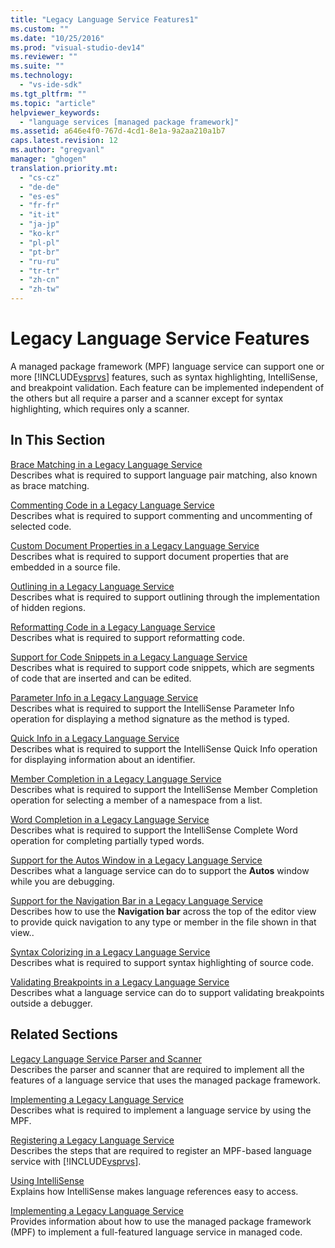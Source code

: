 ```yaml
---
title: "Legacy Language Service Features1"
ms.custom: ""
ms.date: "10/25/2016"
ms.prod: "visual-studio-dev14"
ms.reviewer: ""
ms.suite: ""
ms.technology: 
  - "vs-ide-sdk"
ms.tgt_pltfrm: ""
ms.topic: "article"
helpviewer_keywords: 
  - "language services [managed package framework]"
ms.assetid: a646e4f0-767d-4cd1-8e1a-9a2aa210a1b7
caps.latest.revision: 12
ms.author: "gregvanl"
manager: "ghogen"
translation.priority.mt: 
  - "cs-cz"
  - "de-de"
  - "es-es"
  - "fr-fr"
  - "it-it"
  - "ja-jp"
  - "ko-kr"
  - "pl-pl"
  - "pt-br"
  - "ru-ru"
  - "tr-tr"
  - "zh-cn"
  - "zh-tw"
---
```

# Legacy Language Service Features
A managed package framework (MPF) language service can support one or more [!INCLUDE[vsprvs](../code-quality/includes/vsprvs_md.md)] features, such as syntax highlighting, IntelliSense, and breakpoint validation. Each feature can be implemented independent of the others but all require a parser and a scanner except for syntax highlighting, which requires only a scanner.  
  
## In This Section  
 [Brace Matching in a Legacy Language Service](../extensibility-internals/brace-matching-in-a-legacy-language-service.md)  
 Describes what is required to support language pair matching, also known as brace matching.  
  
 [Commenting Code in a Legacy Language Service](../extensibility-internals/commenting-code-in-a-legacy-language-service.md)  
 Describes what is required to support commenting and uncommenting of selected code.  
  
 [Custom Document Properties in a Legacy Language Service](../extensibility-internals/custom-document-properties-in-a-legacy-language-service.md)  
 Describes what is required to support document properties that are embedded in a source file.  
  
 [Outlining in a Legacy Language Service](../extensibility-internals/outlining-in-a-legacy-language-service.md)  
 Describes what is required to support outlining through the implementation of hidden regions.  
  
 [Reformatting Code in a Legacy Language Service](../extensibility-internals/reformatting-code-in-a-legacy-language-service.md)  
 Describes what is required to support reformatting code.  
  
 [Support for Code Snippets in a Legacy Language Service](../extensibility-internals/support-for-code-snippets-in-a-legacy-language-service.md)  
 Describes what is required to support code snippets, which are segments of code that are inserted and can be edited.  
  
 [Parameter Info in a Legacy Language Service](../extensibility-internals/parameter-info-in-a-legacy-language-service2.md)  
 Describes what is required to support the IntelliSense Parameter Info operation for displaying a method signature as the method is typed.  
  
 [Quick Info in a Legacy Language Service](../extensibility-internals/quick-info-in-a-legacy-language-service.md)  
 Describes what is required to support the IntelliSense Quick Info operation for displaying information about an identifier.  
  
 [Member Completion in a Legacy Language Service](../extensibility-internals/member-completion-in-a-legacy-language-service.md)  
 Describes what is required to support the IntelliSense Member Completion operation for selecting a member of a namespace from a list.  
  
 [Word Completion in a Legacy Language Service](../extensibility-internals/word-completion-in-a-legacy-language-service.md)  
 Describes what is required to support the IntelliSense Complete Word operation for completing partially typed words.  
  
 [Support for the Autos Window in a Legacy Language Service](../extensibility-internals/support-for-the-autos-window-in-a-legacy-language-service.md)  
 Describes what a language service can do to support the **Autos** window while you are debugging.  
  
 [Support for the Navigation Bar in a Legacy Language Service](../extensibility-internals/support-for-the-navigation-bar-in-a-legacy-language-service.md)  
 Describes how to use the **Navigation bar** across the top of the editor view to provide quick navigation to any type or member in the file shown in that view..  
  
 [Syntax Colorizing in a Legacy Language Service](../extensibility-internals/syntax-colorizing-in-a-legacy-language-service.md)  
 Describes what is required to support syntax highlighting of source code.  
  
 [Validating Breakpoints in a Legacy Language Service](../extensibility-internals/validating-breakpoints-in-a-legacy-language-service.md)  
 Describes what a language service can do to support validating breakpoints outside a debugger.  
  
## Related Sections  
 [Legacy Language Service Parser and Scanner](../extensibility-internals/legacy-language-service-parser-and-scanner.md)  
 Describes the parser and scanner that are required to implement all the features of a language service that uses the managed package framework.  
  
 [Implementing a Legacy Language Service](../extensibility-internals/implementing-a-legacy-language-service2.md)  
 Describes what is required to implement a language service by using the MPF.  
  
 [Registering a Legacy Language Service](../extensibility-internals/registering-a-legacy-language-service1.md)  
 Describes the steps that are required to register an MPF-based language service with [!INCLUDE[vsprvs](../code-quality/includes/vsprvs_md.md)].  
  
 [Using IntelliSense](../ide/using-intellisense.md)  
 Explains how IntelliSense makes language references easy to access.  
  
 [Implementing a Legacy Language Service](../extensibility-internals/implementing-a-legacy-language-service1.md)  
 Provides information about how to use the managed package framework (MPF) to implement a full-featured language service in managed code.